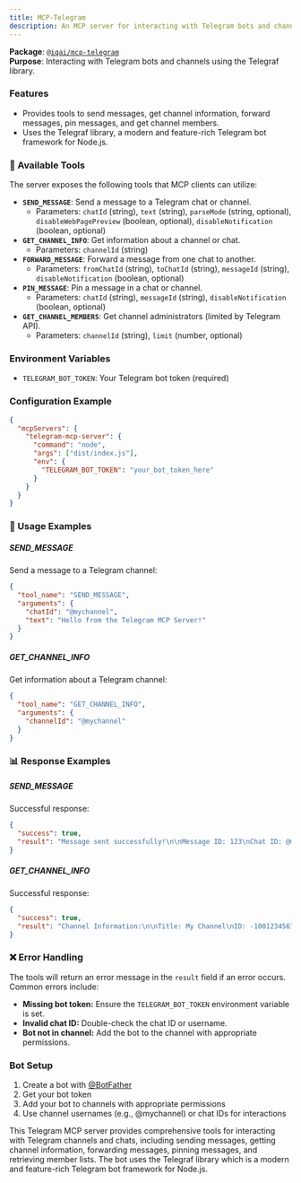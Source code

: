 ```yaml
---
title: MCP-Telegram
description: An MCP server for interacting with Telegram bots and channels.
---
```


**Package**: [`@iqai/mcp-telegram`](https://www.npmjs.com/package/@iqai/mcp-telegram)  
**Purpose**: Interacting with Telegram bots and channels using the Telegraf library.

### Features

- Provides tools to send messages, get channel information, forward messages, pin messages, and get channel members.
- Uses the Telegraf library, a modern and feature-rich Telegram bot framework for Node.js.

### 🔧 Available Tools

The server exposes the following tools that MCP clients can utilize:

- **`SEND_MESSAGE`**: Send a message to a Telegram chat or channel.
  - Parameters: `chatId` (string), `text` (string), `parseMode` (string, optional), `disableWebPagePreview` (boolean, optional), `disableNotification` (boolean, optional)
- **`GET_CHANNEL_INFO`**: Get information about a channel or chat.
  - Parameters: `channelId` (string)
- **`FORWARD_MESSAGE`**: Forward a message from one chat to another.
  - Parameters: `fromChatId` (string), `toChatId` (string), `messageId` (string), `disableNotification` (boolean, optional)
- **`PIN_MESSAGE`**: Pin a message in a chat or channel.
  - Parameters: `chatId` (string), `messageId` (string), `disableNotification` (boolean, optional)
- **`GET_CHANNEL_MEMBERS`**: Get channel administrators (limited by Telegram API).
  - Parameters: `channelId` (string), `limit` (number, optional)

### Environment Variables

- `TELEGRAM_BOT_TOKEN`: Your Telegram bot token (required)

### Configuration Example

```json
{
  "mcpServers": {
    "telegram-mcp-server": {
      "command": "node",
      "args": ["dist/index.js"],
      "env": {
        "TELEGRAM_BOT_TOKEN": "your_bot_token_here"
      }
    }
  }
}
```

### 💬 Usage Examples

##### SEND_MESSAGE

Send a message to a Telegram channel:

```json
{
  "tool_name": "SEND_MESSAGE",
  "arguments": {
    "chatId": "@mychannel",
    "text": "Hello from the Telegram MCP Server!"
  }
}
```

##### GET_CHANNEL_INFO

Get information about a Telegram channel:

```json
{
  "tool_name": "GET_CHANNEL_INFO",
  "arguments": {
    "channelId": "@mychannel"
  }
}
```

### 📊 Response Examples

##### SEND_MESSAGE

Successful response:

```json
{
  "success": true,
  "result": "Message sent successfully!\n\nMessage ID: 123\nChat ID: @mychannel\nSent at: 2024-03-15T12:34:56.789Z\nText: Hello from the Telegram MCP Server!"
}
```

##### GET_CHANNEL_INFO

Successful response:

```json
{
  "success": true,
  "result": "Channel Information:\n\nTitle: My Channel\nID: -1001234567890\nType: channel\nUsername: mychannel\nDescription: This is my Telegram channel.\nMember Count: 1234"
}
```

### ❌ Error Handling

The tools will return an error message in the `result` field if an error occurs. Common errors include:

- **Missing bot token:** Ensure the `TELEGRAM_BOT_TOKEN` environment variable is set.
- **Invalid chat ID:** Double-check the chat ID or username.
- **Bot not in channel:** Add the bot to the channel with appropriate permissions.

### Bot Setup

1. Create a bot with [@BotFather](https://t.me/botfather)
2. Get your bot token
3. Add your bot to channels with appropriate permissions
4. Use channel usernames (e.g., @mychannel) or chat IDs for interactions

This Telegram MCP server provides comprehensive tools for interacting with Telegram channels and chats, including sending messages, getting channel information, forwarding messages, pinning messages, and retrieving member lists. The bot uses the Telegraf library which is a modern and feature-rich Telegram bot framework for Node.js.
